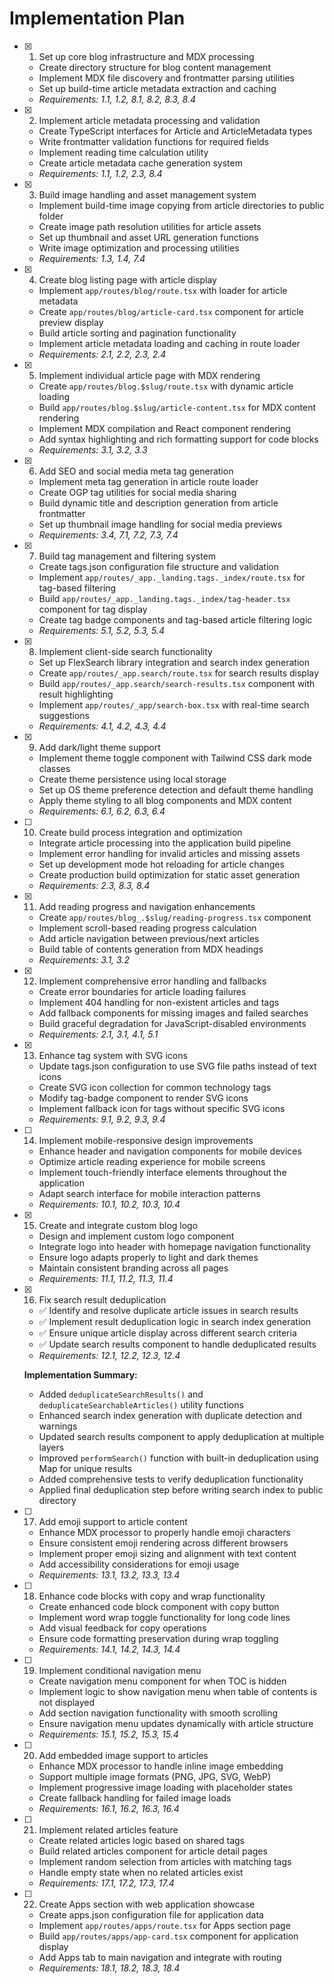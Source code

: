 # Implementation Plan

- [x] 1. Set up core blog infrastructure and MDX processing
  - Create directory structure for blog content management
  - Implement MDX file discovery and frontmatter parsing utilities
  - Set up build-time article metadata extraction and caching
  - _Requirements: 1.1, 1.2, 8.1, 8.2, 8.3, 8.4_

- [x] 2. Implement article metadata processing and validation
  - Create TypeScript interfaces for Article and ArticleMetadata types
  - Write frontmatter validation functions for required fields
  - Implement reading time calculation utility
  - Create article metadata cache generation system
  - _Requirements: 1.1, 1.2, 2.3, 8.4_

- [x] 3. Build image handling and asset management system
  - Implement build-time image copying from article directories to public folder
  - Create image path resolution utilities for article assets
  - Set up thumbnail and asset URL generation functions
  - Write image optimization and processing utilities
  - _Requirements: 1.3, 1.4, 7.4_

- [x] 4. Create blog listing page with article display
  - Implement `app/routes/blog/route.tsx` with loader for article metadata
  - Create `app/routes/blog/article-card.tsx` component for article preview display
  - Build article sorting and pagination functionality
  - Implement article metadata loading and caching in route loader
  - _Requirements: 2.1, 2.2, 2.3, 2.4_

- [x] 5. Implement individual article page with MDX rendering
  - Create `app/routes/blog.$slug/route.tsx` with dynamic article loading
  - Build `app/routes/blog.$slug/article-content.tsx` for MDX content rendering
  - Implement MDX compilation and React component rendering
  - Add syntax highlighting and rich formatting support for code blocks
  - _Requirements: 3.1, 3.2, 3.3_

- [x] 6. Add SEO and social media meta tag generation
  - Implement meta tag generation in article route loader
  - Create OGP tag utilities for social media sharing
  - Build dynamic title and description generation from article frontmatter
  - Set up thumbnail image handling for social media previews
  - _Requirements: 3.4, 7.1, 7.2, 7.3, 7.4_

- [x] 7. Build tag management and filtering system
  - Create tags.json configuration file structure and validation
  - Implement `app/routes/_app._landing.tags._index/route.tsx` for tag-based filtering
  - Build `app/routes/_app._landing.tags._index/tag-header.tsx` component for tag display
  - Create tag badge components and tag-based article filtering logic
  - _Requirements: 5.1, 5.2, 5.3, 5.4_

- [x] 8. Implement client-side search functionality
  - Set up FlexSearch library integration and search index generation
  - Create `app/routes/_app.search/route.tsx` for search results display
  - Build `app/routes/_app.search/search-results.tsx` component with result highlighting
  - Implement `app/routes/_app/search-box.tsx` with real-time search suggestions
  - _Requirements: 4.1, 4.2, 4.3, 4.4_

- [x] 9. Add dark/light theme support
  - Implement theme toggle component with Tailwind CSS dark mode classes
  - Create theme persistence using local storage
  - Set up OS theme preference detection and default theme handling
  - Apply theme styling to all blog components and MDX content
  - _Requirements: 6.1, 6.2, 6.3, 6.4_

- [ ] 10. Create build process integration and optimization
  - Integrate article processing into the application build pipeline
  - Implement error handling for invalid articles and missing assets
  - Set up development mode hot reloading for article changes
  - Create production build optimization for static asset generation
  - _Requirements: 2.3, 8.3, 8.4_

- [x] 11. Add reading progress and navigation enhancements
  - Create `app/routes/blog_.$slug/reading-progress.tsx` component
  - Implement scroll-based reading progress calculation
  - Add article navigation between previous/next articles
  - Build table of contents generation from MDX headings
  - _Requirements: 3.1, 3.2_

- [x] 12. Implement comprehensive error handling and fallbacks
  - Create error boundaries for article loading failures
  - Implement 404 handling for non-existent articles and tags
  - Add fallback components for missing images and failed searches
  - Build graceful degradation for JavaScript-disabled environments
  - _Requirements: 2.1, 3.1, 4.1, 5.1_

- [x] 13. Enhance tag system with SVG icons
  - Update tags.json configuration to use SVG file paths instead of text icons
  - Create SVG icon collection for common technology tags
  - Modify tag-badge component to render SVG icons
  - Implement fallback icon for tags without specific SVG icons
  - _Requirements: 9.1, 9.2, 9.3, 9.4_

- [ ] 14. Implement mobile-responsive design improvements
  - Enhance header and navigation components for mobile devices
  - Optimize article reading experience for mobile screens
  - Implement touch-friendly interface elements throughout the application
  - Adapt search interface for mobile interaction patterns
  - _Requirements: 10.1, 10.2, 10.3, 10.4_

- [x] 15. Create and integrate custom blog logo
  - Design and implement custom logo component
  - Integrate logo into header with homepage navigation functionality
  - Ensure logo adapts properly to light and dark themes
  - Maintain consistent branding across all pages
  - _Requirements: 11.1, 11.2, 11.3, 11.4_

- [x] 16. Fix search result deduplication
  - ✅ Identify and resolve duplicate article issues in search results
  - ✅ Implement result deduplication logic in search index generation
  - ✅ Ensure unique article display across different search criteria
  - ✅ Update search results component to handle deduplicated results
  - _Requirements: 12.1, 12.2, 12.3, 12.4_
  
  **Implementation Summary:**
  - Added `deduplicateSearchResults()` and `deduplicateSearchableArticles()` utility functions
  - Enhanced search index generation with duplicate detection and warnings
  - Updated search results component to apply deduplication at multiple layers
  - Improved `performSearch()` function with built-in deduplication using Map for unique results
  - Added comprehensive tests to verify deduplication functionality
  - Applied final deduplication step before writing search index to public directory

- [ ] 17. Add emoji support to article content
  - Enhance MDX processor to properly handle emoji characters
  - Ensure consistent emoji rendering across different browsers
  - Implement proper emoji sizing and alignment with text content
  - Add accessibility considerations for emoji usage
  - _Requirements: 13.1, 13.2, 13.3, 13.4_

- [ ] 18. Enhance code blocks with copy and wrap functionality
  - Create enhanced code block component with copy button
  - Implement word wrap toggle functionality for long code lines
  - Add visual feedback for copy operations
  - Ensure code formatting preservation during wrap toggling
  - _Requirements: 14.1, 14.2, 14.3, 14.4_

- [ ] 19. Implement conditional navigation menu
  - Create navigation menu component for when TOC is hidden
  - Implement logic to show navigation menu when table of contents is not displayed
  - Add section navigation functionality with smooth scrolling
  - Ensure navigation menu updates dynamically with article structure
  - _Requirements: 15.1, 15.2, 15.3, 15.4_

- [ ] 20. Add embedded image support to articles
  - Enhance MDX processor to handle inline image embedding
  - Support multiple image formats (PNG, JPG, SVG, WebP)
  - Implement progressive image loading with placeholder states
  - Create fallback handling for failed image loads
  - _Requirements: 16.1, 16.2, 16.3, 16.4_

- [ ] 21. Implement related articles feature
  - Create related articles logic based on shared tags
  - Build related articles component for article detail pages
  - Implement random selection from articles with matching tags
  - Handle empty state when no related articles exist
  - _Requirements: 17.1, 17.2, 17.3, 17.4_

- [ ] 22. Create Apps section with web application showcase
  - Create apps.json configuration file for application data
  - Implement `app/routes/apps/route.tsx` for Apps section page
  - Build `app/routes/apps/app-card.tsx` component for application display
  - Add Apps tab to main navigation and integrate with routing
  - _Requirements: 18.1, 18.2, 18.3, 18.4_